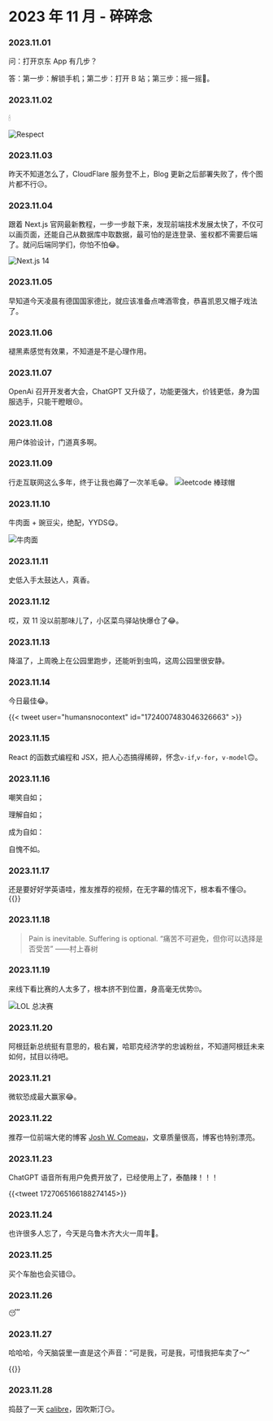# 2023 年 11 月 - 碎碎念


### 2023.11.01
问：打开京东 App 有几步？

答：第一步：解锁手机；第二步：打开 B 站；第三步：摇一摇🤔。

### 2023.11.02
🕯

![Respect](https://image.ericzzz.com/2023/11/02/d6adf6d4-fc0b-4ae1-af9e-0e09b51e18f2.jpg)

### 2023.11.03
昨天不知道怎么了，CloudFlare 服务登不上，Blog 更新之后部署失败了，传个图片都不行😥。

### 2023.11.04
跟着 Next.js 官网最新教程，一步一步敲下来，发现前端技术发展太快了，不仅可以画页面，还能自己从数据库中取数据，最可怕的是连登录、鉴权都不需要后端了。就问后端同学们，你怕不怕😂。

![Next.js 14](https://image.ericzzz.com/2023/11/07/c127a51c-61f7-498d-a920-7bcb5ffa48e3.jpg)

### 2023.11.05
早知道今天凌晨有德国国家德比，就应该准备点啤酒零食，恭喜凯恩又帽子戏法了。

### 2023.11.06
褪黑素感觉有效果，不知道是不是心理作用。

### 2023.11.07
OpenAi 召开开发者大会，ChatGPT 又升级了，功能更强大，价钱更低，身为国服选手，只能干瞪眼😒。

### 2023.11.08
用户体验设计，门道真多啊。

### 2023.11.09
行走互联网这么多年，终于让我也薅了一次羊毛😁。
![leetcode 棒球帽](https://image.ericzzz.com/2023/11/10/c2baafb8-b7ba-44a2-80f2-0f71977e6279.jpg)

### 2023.11.10
牛肉面 + 豌豆尖，绝配，YYDS😋。

![牛肉面](https://image.ericzzz.com/2023/11/10/7ad3d97d-ec02-4dcc-be7f-ea1545836cbf.jpg)

### 2023.11.11
史低入手太鼓达人，真香。

### 2023.11.12
哎，双 11 没以前那味儿了，小区菜鸟驿站快爆仓了😂。

### 2023.11.13
降温了，上周晚上在公园里跑步，还能听到虫鸣，这周公园里很安静。

### 2023.11.14
今日最佳😂。

{{< tweet user="humansnocontext" id="1724007483046326663" >}}

### 2023.11.15
React 的函数式编程和 JSX，把人心态搞得稀碎，怀念`v-if`,`v-for`，`v-model`🙃。

### 2023.11.16
嘲笑自如；

理解自如；

成为自如：

自愧不如。

### 2023.11.17
还是要好好学英语哇，推友推荐的视频，在无字幕的情况下，根本看不懂😥。
{{<youtube SAiSRuX4iW8>}}

### 2023.11.18
> Pain is inevitable. Suffering is optional. “痛苦不可避免，但你可以选择是否受苦” ——村上春树

### 2023.11.19
来线下看比赛的人太多了，根本挤不到位置，身高毫无优势🙄。

![LOL 总决赛](https://image.ericzzz.com/2023/11/20/ea3d882a-274f-43f5-8355-6171ff0b1204.jpg)

### 2023.11.20
阿根廷新总统挺有意思的，极右翼，哈耶克经济学的忠诚粉丝，不知道阿根廷未来如何，拭目以待吧。

### 2023.11.21
微软恐成最大赢家😂。

### 2023.11.22
推荐一位前端大佬的博客 [Josh W. Comeau](https://www.joshwcomeau.com/)，文章质量很高，博客也特别漂亮。

### 2023.11.23
ChatGPT 语音所有用户免费开放了，已经使用上了，泰酷辣！！！

{{<tweet 1727065166188274145>}}

### 2023.11.24
也许很多人忘了，今天是乌鲁木齐大火一周年🙏。

### 2023.11.25
买个车胎也会买错😔。

### 2023.11.26
😴

### 2023.11.27
哈哈哈，今天脑袋里一直是这个声音：“可是我，可是我，可惜我把车卖了～”

{{<youtube HFILwnVvH2o>}}

### 2023.11.28
捣鼓了一天 [calibre](https://calibre-ebook.com/zh_CN)，因吹斯汀😏。

